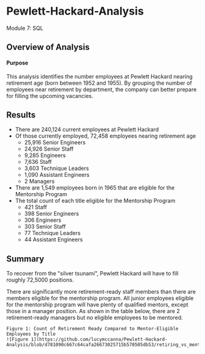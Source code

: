 # Pewlett-Hackard-Analysis
Module 7: SQL

## Overview of Analysis
  #### Purpose
  This analysis identifies the number employees at Pewlett Hackard nearing retirement age (born between 1952 and 1955). By grouping the number of employees near retirement by department, the company can better prepare for filling the upcoming vacancies.   
  
  
## Results
 * There are 240,124 current employees at Pewlett Hackard
 * Of those currently employed, 72,458 employees nearing retirement age
      * 25,916 Senior Engineers
      * 24,926 Senior Staff
      * 9,285 Engineers
      * 7,636 Staff
      * 3,603 Technique Leaders
      * 1,090 Assistant Engineers
      * 2 Managers
  * There are 1,549 employees born in 1965 that are eligible for the Mentorship Program
  * The total count of each title eligible for the Mentorship Program
      * 421 Staff
      * 398 Senior Engineers
      * 306 Engineers
      * 303 Senior Staff
      * 77 Technique Leaders
      * 44 Assistant Engineers


## Summary
To recover from the "silver tsunami", Pewlett Hackard will have to fill roughly 72,5000 positions. 

There are significantly more retirement-ready staff members than there are members eligible for the mentorship program. All junior employees eligible for the mentorship program will have plenty of qualified mentors, except those in a manager position. As shown in the table below, there are 2 retirement-ready managers but no eligible employees to be mentored.

```
Figure 1: Count of Retirement Ready Compared to Mentor-Eligible Employees by Title
![Figure 1](https://github.com/lucymccanna/Pewlett-Hackard-Analysis/blob/d781090c667c64cafa26673025715b570505db53/retiring_vs_mentorready.png)
```
